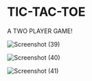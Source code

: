 # TIC-TAC-TOE

A TWO PLAYER GAME!
 
![Screenshot (39)](https://github.com/user-attachments/assets/84c91ba5-3cdf-4d5c-9903-8f8e6c310847)


![Screenshot (40)](https://github.com/user-attachments/assets/06f9ed67-2fb5-4621-bab8-1efd42259f71)


![Screenshot (41)](https://github.com/user-attachments/assets/398fc001-8a9b-4a41-acb5-ee1e62af9c0e)
